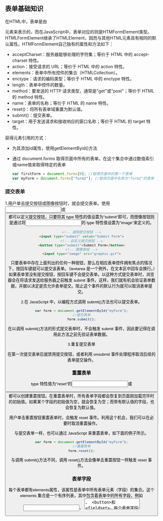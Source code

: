 ## 表单基础知识

在HTML中，表单是由<form>元素来表示的，而在JavaScript中，表单对应的则是HTMFormElement类型。HTMLFormElement继承了HTMLElement，因而与其他HTML元素具有相同的默认属性。HTMFormElement自己独有的属性和方法如下：

* acceptCharset：服务器能够处理的字符集；等价于 HTML 中的 accept-charset 特性。
* action：接受请求的 URL；等价于 HTML 中的 action 特性。
* elements：表单中所有控件的集合（HTMLCollection）。
* enctype：请求的编码类型；等价于 HTML 中的 enctype 特性。
* length：表单中控件的数量。
* method：要发送的 HTTP 请求类型，通常是"get"或"post"；等价于 HTML 的 method 特性。
* name：表单的名称；等价于 HTML 的 name 特性。
* reset()：将所有表单域重置为默认值。
* submit()：提交表单。
* target：用于发送请求和接收响应的窗口名称；等价于 HTML 的 target 特性。

获得<form>元素引用的方式：

* 为其添加id属性，使用getElementByid()方法

* 通过 document.forms 取得页面中所有的表单。在这个集合中通过数值索引或name值来取得特定的表单

  ```js
  var firstForm = document.forms[0]; //取得页面中的第一个表单
  var myForm = document.forms["form2"]; //取得页面中名称为"form2"的表单
  ```

### 提交表单

1.用户单击提交按钮或图像按钮时，就会提交表单。使用<input>或<button>都可以定义提交按钮，只要将其 type 特性的值设置为"submit"即可，而图像按钮则是通过将<input>的 type 特性值设置为"image"来定义的。

```html
<!-- 通用提交按钮 -->
<input type="submit" value="Submit Form">
<!-- 自定义提交按钮 -->
<button type="submit">Submit Form</button>
<!-- 图像按钮 -->
<input type="image" src="graphic.gif">
```

只要表单中存在上面列出的任何一种按钮，那么在相应表单控件拥有焦点的情况下，按回车键就可以提交该表单。（textarea 是一个例外，在文本区中回车会换行。）如果表单里没有提交按钮，按回车键不会提交表单。以这种方式提交表单时，浏览器会在将请求发送给服务器之前触发 submit 事件。这样，我们就有机会验证表单数据，并据以决定是否允许表单提交。阻止这个事件的默认行为就可以取消表单提交。

2.在 JavaScript 中，以编程方式调用 submit()方法也可以提交表单。

```js
var form = document.getElementById("myForm");
//提交表单
form.submit();
```

在以调用 submit()方法的形式提交表单时，不会触发 submit 事件，因此要记得在调用此方法之前先验证表单数据。

3.重复提交表单

在第一次提交表单后就禁用提交按钮，或者利用 onsubmit 事件处理程序取消后续的
表单提交操作。

### 重置表单

 type 特性值为"reset"的<input>或<button>都可以创建重置按钮。在重置表单时，所有表单字段都会恢复到页面刚加载完毕时的初始值。如果某个字段的初始值为空，就会恢复为空；而带有默认值的字段，也会恢复为默认值。

用户单击重置按钮重置表单时，会触发 reset 事件。利用这个机会，我们可以在必要时取消重置操作。

与提交表单一样，也可以通过 JavaScript 来重置表单，如下面的例子所示。

```js
var form = document.getElementById("myForm");
//重置表单
form.reset();
```

与调用 submit()方法不同，调用 reset()方法会像单击重置按钮一样触发 reset 事件。

### 表单字段

每个表单都有elements属性，该属性是表单中所有表单元素（字段）的集合。这个 elements 集合是一个有序列表，其中包含着表单中的所有字段，例如<input>、 <textarea>、 <button>和<fieldset>。每个表单字段在 elements 集合中的顺序，与它们出现在标记中的顺序相同，可以按照位置和 name 特性来访问它们。

```js
var form = document.getElementById("form1");
//取得表单中的第一个字段
var field1 = form.elements[0];
//取得名为"textbox1"的字段
var field2 = form.elements["textbox1"];
//取得表单中包含的字段的数量
var fieldCount = form.elements.length;
```

如果有多个表单控件都在使用一个 name（如单选按钮），那么就会返回以该 name 命名的一个NodeList。elements["color"]时，就会返回一个 NodeList，其中包含这 3 个元素；不过，如果访问elements[0]，则只会返回第一个元素

1. 共有的表单字段属性

   * disabled：布尔值，表示当前字段是否被禁用。


   * form：指向当前字段所属表单的指针；只读。


   * name：当前字段的名称。

   * readOnly：布尔值，表示当前字段是否只读。

   * tabIndex：表示当前字段的切换（tab）序号。

   * type：当前字段的类型，如"checkbox"、 "radio"，等等。

   * value：当前字段将被提交给服务器的值。对文件字段来说，这个属性是只读的，包含着文件在计算机中的路径。

     > 除了 form 属性之外，可以通过 JavaScript 动态修改其他任何属性。

     > 不能通过 onclick 事件处理程序来实现这个功能，原因是不同浏览器之间存在“时差”：有的浏览器会在触发表单的 submit 事件之前触发 click 事件，而有的浏览器则相反。对于先触发 click 事件的浏览器，意味着会在提交发生之前禁用按钮，结果永远都不会提交表单。因此，最好是通过 submit 事件来禁用提交按钮。不过，这种方式不适合表单中不包含提交按钮的情况；如前所述，只有在包含提交按钮的情况下，才有可能触发表单的 submit事件

2. 共有的表单字段方法

   * focus()方法用于将浏览器的焦点设置到表单字段，即激活表单字段，使其可以响应键盘事件。

     HTML5 为表单字段新增了一个 **autofocus** 属性。在支持这个属性的浏览器中，只要设置这个属性，不用 JavaScript 就能自动把焦点移动到相应字段。

     > 在默认情况下，只有表单字段可以获得焦点。对于其他元素而言，如果先将其tabIndex 属性设置为1，然后再调用 focus()方法，也可以让这些元素获得焦点。

   *  blur()方法，它的作用是从元素中移走焦点。在调用 blur()方法时，并不会把焦点转移到某个特定的元素上；仅仅是将焦点从调用这个方法的元素上面移走而已。

3. 共有的表单字段事件

   除了支持鼠标、键盘、更改和 HTML 事件之外，所有表单字段都支持下列 3 个事件。

   * blur：当前字段失去焦点时触发。
   * change：对于<input>和<textarea>元素，在它们失去焦点且 value 值改变时触发；对于<select>元素，在其选项改变时触发。


   * focus：当前字段获得焦点时触发。

   可以使用 focus 和 blur 事件来以某种方式改变用户界面，要么是向用户给出视觉提示，要么是向界面中添加额外的功能（例如，为文本框显示一个下拉选项菜单）。而 change 事件则经常用于验证用户在字段中输入的数据。

